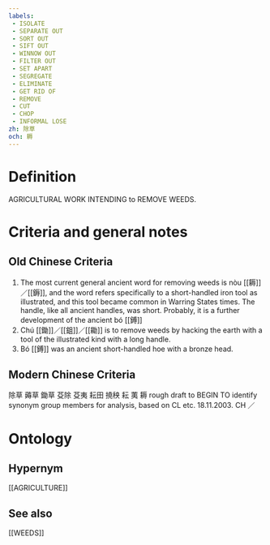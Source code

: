 ```yaml
---
labels: 
 - ISOLATE
 - SEPARATE OUT
 - SORT OUT
 - SIFT OUT
 - WINNOW OUT
 - FILTER OUT
 - SET APART
 - SEGREGATE
 - ELIMINATE
 - GET RID OF
 - REMOVE
 - CUT
 - CHOP
 - INFORMAL LOSE
zh: 除草
och: 耨
---
```


# Definition
AGRICULTURAL WORK INTENDING to REMOVE WEEDS.
# Criteria and general notes
## Old Chinese Criteria
1. The most current general ancient word for removing weeds is nòu [[耨]]／[[鎒]], and the word refers specifically to a short-handled iron tool as illustrated, and this tool became common in Warring States times. The handle, like all ancient handles, was short. Probably, it is a further development of the ancient bó [[鎛]]
2. Chú [[鋤]]／[[鉏]]／[[耡]] is to remove weeds by hacking the earth with a tool of the illustrated kind with a long handle.
3. Bó [[鎛]] was an ancient short-handled hoe with a bronze head.
## Modern Chinese Criteria
除草
薅草
鋤草
芟除
芟夷
耘田
撓秧
耘
荑
耨
rough draft to BEGIN TO identify synonym group members for analysis, based on CL etc. 18.11.2003. CH ／
# Ontology

## Hypernym
[[AGRICULTURE]]
## See also
[[WEEDS]]